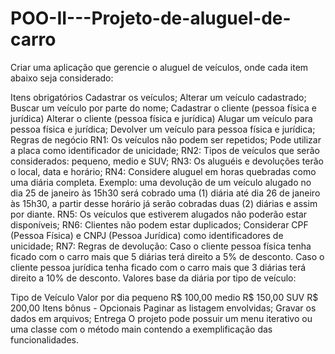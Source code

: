 # POO-II---Projeto-de-aluguel-de-carro

Criar uma aplicação que gerencie o aluguel de veículos, onde cada item abaixo seja considerado:

Itens obrigatórios
Cadastrar os veículos;
Alterar um veículo cadastrado;
Buscar um veículo por parte do nome;
Cadastrar o cliente (pessoa física e jurídica)
Alterar o cliente (pessoa física e jurídica)
Alugar um veículo para pessoa física e jurídica;
Devolver um veículo para pessoa física e jurídica;
Regras de negócio
RN1: Os veículos não podem ser repetidos; Pode utilizar a placa como identificador de unicidade;
RN2: Tipos de veículos que serão considerados: pequeno, medio e SUV;
RN3: Os aluguéis e devoluções terão o local, data e horário;
RN4: Considere aluguel em horas quebradas como uma diária completa. Exemplo: uma devolução de um veículo alugado no dia 25 de janeiro às 15h30 será cobrado uma (1) diária até dia 26 de janeiro às 15h30, a partir desse horário já serão cobradas duas (2) diárias e assim por diante.
RN5: Os veículos que estiverem alugados não poderão estar disponíveis;
RN6: Clientes não podem estar duplicados; Considerar CPF (Pessoa Física) e CNPJ (Pessoa Jurídica) como identificadores de unicidade;
RN7: Regras de devolução:
Caso o cliente pessoa física tenha ficado com o carro mais que 5 diárias terá direito a 5% de desconto.
Caso o cliente pessoa jurídica tenha ficado com o carro mais que 3 diárias terá direito a 10% de desconto.
Valores base da diária por tipo de veículo:

Tipo de Veículo	Valor por dia
pequeno	R$ 100,00
medio	R$ 150,00
SUV	R$ 200,00
Itens bônus - Opcionais
Paginar as listagem envolvidas;
Gravar os dados em arquivos;
Entrega
O projeto pode possuir um menu iterativo ou uma classe com o método main contendo a exemplificação das funcionalidades.